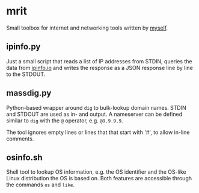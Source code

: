 # mrit

Small toolbox for internet and networking tools written by
[myself](https://www.maxresing.de).

## ipinfo.py

Just a small script that reads a list of IP addresses from STDIN,
queries the data from [ipinfo.io](https://ipinfo.io) and writes the
response as a JSON response line by line to the STDOUT.

## massdig.py

Python-based wrapper around `dig` to bulk-lookup domain names. STDIN and
STDOUT are used as in- and output. A nameserver can be defined similar
to `dig` with the `@` operator, e.g. `@9.9.9.9`.

The tool ignores empty lines or lines that that start with '#', to allow
in-line comments.


## osinfo.sh

Shell tool to lookup OS information, e.g. the OS identifier and the
OS-like Linux distribution the OS is based on. Both features are
accessible through the commands `os` and `like`.


